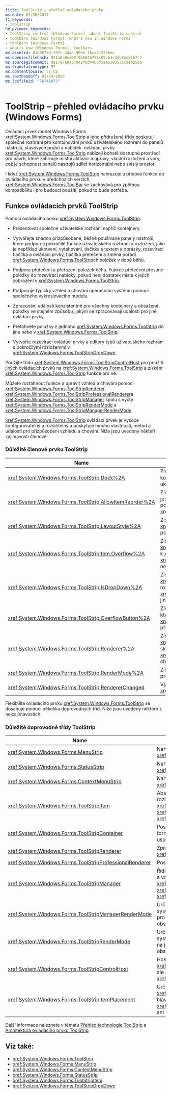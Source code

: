 ```yaml
---
title: ToolStrip – přehled ovládacího prvku
ms.date: 03/30/2017
f1_keywords:
- Toolstrip
helpviewer_keywords:
- ToolStrip control [Windows Forms], about ToolStrip control
- toolbars [Windows Forms], what's new in Windows Forms
- toolbars [Windows Forms]
- what's new [Windows Forms], toolbars
ms.assetid: 81d067ed-297c-4dad-90de-1bcac15336ec
ms.openlocfilehash: 931a6a0ea09f9b684b793c05cb1c3db8ee8fb7c7
ms.sourcegitcommit: de17a7a0a37042f0d4406f5ae5393531caeb25ba
ms.translationtype: MT
ms.contentlocale: cs-CZ
ms.lasthandoff: 01/24/2020
ms.locfileid: "76741075"
---
```

# <a name="toolstrip-control-overview-windows-forms"></a>ToolStrip – přehled ovládacího prvku (Windows Forms)
Ovládací prvek model Windows Forms <xref:System.Windows.Forms.ToolStrip> a jeho přidružené třídy poskytují společné rozhraní pro kombinování prvků uživatelského rozhraní do panelů nástrojů, stavových pruhů a nabídek. ovládací prvky <xref:System.Windows.Forms.ToolStrip> nabízejí bohatě dostupné prostředí pro návrh, které zahrnuje místní aktivaci a úpravy, vlastní rozložení a vory, což je schopnost panelů nástrojů sdílet horizontální nebo svislý prostor.  
  
 I když <xref:System.Windows.Forms.ToolStrip> nahrazuje a přidává funkce do ovládacího prvku v předchozích verzích, <xref:System.Windows.Forms.ToolBar> se zachovává pro zpětnou kompatibilitu i pro budoucí použití, pokud to bude potřeba.  
  
## <a name="features-of-the-toolstrip-controls"></a>Funkce ovládacích prvků ToolStrip  
 Pomocí ovládacího prvku <xref:System.Windows.Forms.ToolStrip>:  
  
- Prezentovat společné uživatelské rozhraní napříč kontejnery.  
  
- Vytvářejte snadno přizpůsobené, běžně používané panely nástrojů, které podporují pokročilé funkce uživatelského rozhraní a rozložení, jako je například ukotvení, vytahování, tlačítka s textem a obrázky, rozevírací tlačítka a ovládací prvky, tlačítka přetečení a změna pořadí <xref:System.Windows.Forms.ToolStrip>ch položek v době běhu.  
  
- Podpora přetečení a přeřazení položek běhu. Funkce přetečení přesune položky do rozevírací nabídky, pokud není dostatek místa k jejich zobrazení v <xref:System.Windows.Forms.ToolStrip>.  
  
- Podporuje typický vzhled a chování operačního systému pomocí společného vykreslovacího modelu.  
  
- Zpracování událostí konzistentně pro všechny kontejnery a obsažené položky ve stejném způsobu, jakým se zpracovávají události pro jiné ovládací prvky.  
  
- Přetáhněte položky z jednoho <xref:System.Windows.Forms.ToolStrip> do jiné nebo v <xref:System.Windows.Forms.ToolStrip>.  
  
- Vytvořte rozevírací ovládací prvky a editory typů uživatelského rozhraní s pokročilými rozloženími v <xref:System.Windows.Forms.ToolStripDropDown>.  
  
 Použijte třídu <xref:System.Windows.Forms.ToolStripControlHost> pro použití jiných ovládacích prvků na <xref:System.Windows.Forms.ToolStrip> a získání <xref:System.Windows.Forms.ToolStrip> funkce pro ně.  
  
 Můžete roztáhnout funkce a upravit vzhled a chování pomocí <xref:System.Windows.Forms.ToolStripRenderer>, <xref:System.Windows.Forms.ToolStripProfessionalRenderer>a <xref:System.Windows.Forms.ToolStripManager> spolu s výčty <xref:System.Windows.Forms.ToolStripRenderMode> a <xref:System.Windows.Forms.ToolStripManagerRenderMode>.  
  
 <xref:System.Windows.Forms.ToolStrip> ovládací prvek je vysoce konfigurovatelný a rozšiřitelný a poskytuje mnoho vlastností, metod a událostí pro přizpůsobení vzhledu a chování. Níže jsou uvedeny někteří zajímavosti členové:  
  
### <a name="important-toolstrip-members"></a>Důležité členové prvku ToolStrip  
  
|Name|Popis|  
|----------|-----------------|  
|<xref:System.Windows.Forms.ToolStrip.Dock%2A>|Získá nebo nastaví, který okraj nadřazeného kontejneru je <xref:System.Windows.Forms.ToolStrip> ukotvený k.|  
|<xref:System.Windows.Forms.ToolStrip.AllowItemReorder%2A>|Získává nebo nastavuje hodnotu, která označuje, jestli se přemístění pomocí přetažení a přeřazení položek provádí soukromě <xref:System.Windows.Forms.ToolStrip> třídou.|  
|<xref:System.Windows.Forms.ToolStrip.LayoutStyle%2A>|Získává nebo nastavuje hodnotu, která indikuje, jak <xref:System.Windows.Forms.ToolStrip> stanoví své položky.|  
|<xref:System.Windows.Forms.ToolStripItem.Overflow%2A>|Získává nebo nastavuje, jestli je <xref:System.Windows.Forms.ToolStripItem> připojená k <xref:System.Windows.Forms.ToolStrip> nebo <xref:System.Windows.Forms.ToolStripOverflowButton> nebo může mezi nimi být float.|  
|<xref:System.Windows.Forms.ToolStrip.IsDropDown%2A>|Získá hodnotu, která označuje, zda <xref:System.Windows.Forms.ToolStripItem> v rozevíracím seznamu při kliknutí na <xref:System.Windows.Forms.ToolStripItem> zobrazit jiné položky.|  
|<xref:System.Windows.Forms.ToolStrip.OverflowButton%2A>|Získá <xref:System.Windows.Forms.ToolStripItem>, které je tlačítko přetečení pro <xref:System.Windows.Forms.ToolStrip> s povoleným přetečením.|  
|<xref:System.Windows.Forms.ToolStrip.Renderer%2A>|Získá nebo nastaví <xref:System.Windows.Forms.ToolStripRenderer>, která slouží k přizpůsobení vzhledu a chování pro <xref:System.Windows.Forms.ToolStrip>(vzhled a chování).|  
|<xref:System.Windows.Forms.ToolStrip.RenderMode%2A>|Získá nebo nastaví styly malby, které mají být použity pro <xref:System.Windows.Forms.ToolStrip>.|  
|<xref:System.Windows.Forms.ToolStrip.RendererChanged>|Vyvolá se při změně vlastnosti <xref:System.Windows.Forms.ToolStrip.Renderer%2A>.|  
  
 Flexibilita ovládacího prvku <xref:System.Windows.Forms.ToolStrip> se dosahuje pomocí několika doprovodných tříd. Níže jsou uvedeny některé z nejzajímavostich:  
  
### <a name="important-toolstrip-companion-classes"></a>Důležité doprovodné třídy ToolStrip  
  
|Name|Popis|  
|----------|-----------------|  
|<xref:System.Windows.Forms.MenuStrip>|Nahrazuje a přidává funkce do <xref:System.Windows.Forms.MainMenu> třídy.|  
|<xref:System.Windows.Forms.StatusStrip>|Nahrazuje a přidává funkce do <xref:System.Windows.Forms.StatusBar> třídy.|  
|<xref:System.Windows.Forms.ContextMenuStrip>|Nahrazuje a přidává funkce do <xref:System.Windows.Forms.ContextMenu> třídy.|  
|<xref:System.Windows.Forms.ToolStripItem>|Abstraktní základní třída, která spravuje události a rozložení pro všechny prvky, které může obsahovat <xref:System.Windows.Forms.ToolStrip>, <xref:System.Windows.Forms.ToolStripControlHost>nebo <xref:System.Windows.Forms.ToolStripDropDown>.|  
|<xref:System.Windows.Forms.ToolStripContainer>|Poskytuje kontejner s panelem na každé straně formuláře, ve kterém mohou být ovládací prvky uspořádány různými způsoby.|  
|<xref:System.Windows.Forms.ToolStripRenderer>|Zpracovává funkci Malování pro objekty <xref:System.Windows.Forms.ToolStrip>.|  
|<xref:System.Windows.Forms.ToolStripProfessionalRenderer>|Poskytuje vzhled systém Microsoft Officeho stylu.|  
|<xref:System.Windows.Forms.ToolStripManager>|Řídí vykreslování <xref:System.Windows.Forms.ToolStrip> a vory a sloučení objektů <xref:System.Windows.Forms.MenuStrip>, <xref:System.Windows.Forms.ToolStripDropDownMenu>a <xref:System.Windows.Forms.ToolStripMenuItem>.|  
|<xref:System.Windows.Forms.ToolStripManagerRenderMode>|Určuje styl Malování (Custom, Windows XP nebo systém Microsoft Office Professional), který se použije pro více objektů <xref:System.Windows.Forms.ToolStrip> obsažených ve formuláři.|  
|<xref:System.Windows.Forms.ToolStripRenderMode>|Určuje styl Malování (Custom, Windows XP nebo systém Microsoft Office Professional), který se použije na jeden objekt <xref:System.Windows.Forms.ToolStrip> obsažený ve formuláři.|  
|<xref:System.Windows.Forms.ToolStripControlHost>|Hostuje jiné ovládací prvky, které nejsou konkrétně <xref:System.Windows.Forms.ToolStrip> ovládací prvky, ale pro které chcete <xref:System.Windows.Forms.ToolStrip> funkce.|  
|<xref:System.Windows.Forms.ToolStripItemPlacement>|Určuje, zda má být <xref:System.Windows.Forms.ToolStripItem> určeno pro hlavní <xref:System.Windows.Forms.ToolStrip>, v <xref:System.Windows.Forms.ToolStrip>přetečení nebo ani v žádném z nich.|  
  
 Další informace naleznete v tématu [Přehled technologie ToolStrip](toolstrip-technology-summary.md) a [Architektura ovládacího prvku ToolStrip](toolstrip-control-architecture.md).  
  
## <a name="see-also"></a>Viz také:

- <xref:System.Windows.Forms.ToolStrip>
- <xref:System.Windows.Forms.MenuStrip>
- <xref:System.Windows.Forms.ContextMenuStrip>
- <xref:System.Windows.Forms.StatusStrip>
- <xref:System.Windows.Forms.ToolStripItem>
- <xref:System.Windows.Forms.ToolStripDropDown>

